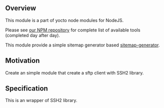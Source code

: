 
## Overview

This module is a part of yocto node modules for NodeJS.

Please see [our NPM repository](https://www.npmjs.com/~yocto) for complete list of available tools (completed day after day).

This module provide a simple sitemap generator based [sitemap-generator](https://www.npmjs.com/package/sitemap-generator).

## Motivation

Create an simple module that create a sftp client with SSH2 library.

## Specification

This is an wrapper of SSH2 library.
